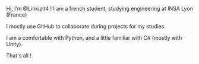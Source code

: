 Hi, I’m @Linkipit4 !
I am a french student, studying engineering at INSA Lyon (France)

I mostly use GitHub to collaborate during projects for my studies.

I am a comfortable with Python, and a little familiar with C# (mostly with Unity).

That's all !


<!---
Linkipit4/Linkipit4 is a ✨ special ✨ repository because its `README.md` (this file) appears on your GitHub profile.
You can click the Preview link to take a look at your changes.
--->
